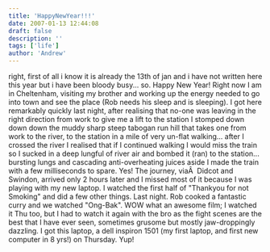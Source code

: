 ```yaml
---
title: 'HappyNewYear!!!'
date: 2007-01-13 12:44:08
draft: false
description: ''
tags: ['life']
author: 'Andrew'
---
```


right, first of all i know it is already the 13th of jan and i have not written here this year but i have been bloody busy... so. Happy New Year! Right now I am in Cheltenham, visiting my brother and working up the energy needed to go into town and see the place (Rob needs his sleep and is sleeping). I got here remarkably quickly last night, after realising that no-one was leaving in the right direction from work to give me a lift to the station I stomped down down down the muddy sharp steep tabogan run hill that takes one from work to the river, to the station in a mile of very un-flat walking... after I crossed the river I realised that if I continued walking I would miss the train so I sucked in a deep lungful of river air and bombed it (ran) to the station... bursting lungs and cascading anti-overheating juices aside I made the train with a few milliseconds to spare. Yes! The journey, viaÂ  Didcot and Swindon, arrived only 2 hours later and I missed most of it because I was playing with my new laptop. I watched the first half of "Thankyou for not Smoking" and did a few other things. Last night. Rob cooked a fantastic curry and we watched "Ong-Bak". WOW what an awesome film; I watched it Thu too, but I had to watch it again with the bro as the fight scenes are the best that I have ever seen, sometimes grusome but mostly jaw-droppingly dazzling. I got this laptop, a dell inspiron 1501 (my first laptop, and first new computer in 8 yrs!) on Thursday. Yup!
